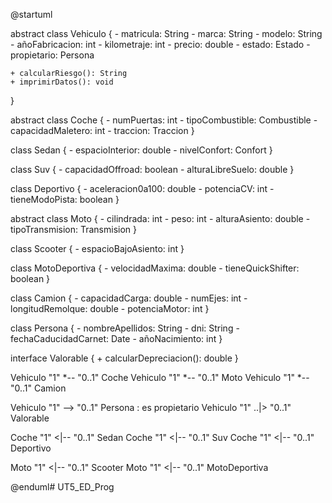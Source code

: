 @startuml

abstract class Vehiculo {
    - matricula: String
    - marca: String
    - modelo: String
    - añoFabricacion: int
    - kilometraje: int
    - precio: double
    - estado: Estado
    - propietario: Persona

    + calcularRiesgo(): String
    + imprimirDatos(): void
}

abstract class Coche {
    - numPuertas: int
    - tipoCombustible: Combustible
    - capacidadMaletero: int
    - traccion: Traccion
}

class Sedan {
    - espacioInterior: double
    - nivelConfort: Confort
}

class Suv {
    - capacidadOffroad: boolean
    - alturaLibreSuelo: double
}

class Deportivo {
    - aceleracion0a100: double
    - potenciaCV: int
    - tieneModoPista: boolean
}

abstract class Moto {
    - cilindrada: int
    - peso: int
    - alturaAsiento: double
    - tipoTransmision: Transmision
}

class Scooter {
    - espacioBajoAsiento: int
}

class MotoDeportiva {
    - velocidadMaxima: double
    - tieneQuickShifter: boolean
}

class Camion {
    - capacidadCarga: double
    - numEjes: int
    - longitudRemolque: double
    - potenciaMotor: int
}

class Persona {
    - nombreApellidos: String
    - dni: String
    - fechaCaducidadCarnet: Date
    - añoNacimiento: int
}

interface Valorable {
    + calcularDepreciacion(): double
}


Vehiculo "1" *-- "0..1" Coche
Vehiculo "1" *-- "0..1" Moto
Vehiculo "1" *-- "0..1" Camion




Vehiculo "1" --> "0..1" Persona : es propietario
Vehiculo "1" ..|> "0..1" Valorable

Coche "1" <|-- "0..1" Sedan
Coche "1" <|-- "0..1" Suv
Coche "1" <|-- "0..1" Deportivo

Moto "1" <|-- "0..1" Scooter
Moto "1" <|-- "0..1" MotoDeportiva

@enduml# UT5_ED_Prog
